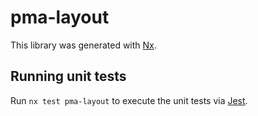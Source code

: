 # pma-layout

This library was generated with [Nx](https://nx.dev).

## Running unit tests

Run `nx test pma-layout` to execute the unit tests via [Jest](https://jestjs.io).
